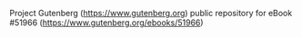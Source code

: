 Project Gutenberg (https://www.gutenberg.org) public repository for
eBook #51966 (https://www.gutenberg.org/ebooks/51966)
